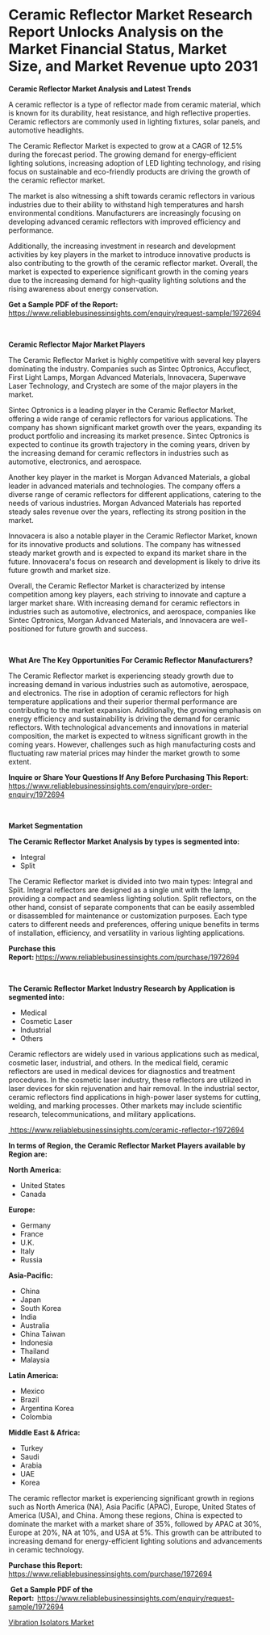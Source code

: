<p><h1>Ceramic Reflector Market Research Report Unlocks Analysis on the Market Financial Status, Market Size, and Market Revenue upto 2031</h1></p><p><strong>Ceramic Reflector Market Analysis and Latest Trends</strong></p>
<p><p>A ceramic reflector is a type of reflector made from ceramic material, which is known for its durability, heat resistance, and high reflective properties. Ceramic reflectors are commonly used in lighting fixtures, solar panels, and automotive headlights.</p><p>The Ceramic Reflector Market is expected to grow at a CAGR of 12.5% during the forecast period. The growing demand for energy-efficient lighting solutions, increasing adoption of LED lighting technology, and rising focus on sustainable and eco-friendly products are driving the growth of the ceramic reflector market.</p><p>The market is also witnessing a shift towards ceramic reflectors in various industries due to their ability to withstand high temperatures and harsh environmental conditions. Manufacturers are increasingly focusing on developing advanced ceramic reflectors with improved efficiency and performance.</p><p>Additionally, the increasing investment in research and development activities by key players in the market to introduce innovative products is also contributing to the growth of the ceramic reflector market. Overall, the market is expected to experience significant growth in the coming years due to the increasing demand for high-quality lighting solutions and the rising awareness about energy conservation.</p></p>
<p><strong>Get a Sample PDF of the Report:&nbsp;</strong> <a href="https://www.reliablebusinessinsights.com/enquiry/request-sample/1972694">https://www.reliablebusinessinsights.com/enquiry/request-sample/1972694</a></p>
<p>&nbsp;</p>
<p><strong>Ceramic Reflector Major Market Players</strong></p>
<p><p>The Ceramic Reflector Market is highly competitive with several key players dominating the industry. Companies such as Sintec Optronics, Accuflect, First Light Lamps, Morgan Advanced Materials, Innovacera, Superwave Laser Technology, and Crystech are some of the major players in the market.</p><p>Sintec Optronics is a leading player in the Ceramic Reflector Market, offering a wide range of ceramic reflectors for various applications. The company has shown significant market growth over the years, expanding its product portfolio and increasing its market presence. Sintec Optronics is expected to continue its growth trajectory in the coming years, driven by the increasing demand for ceramic reflectors in industries such as automotive, electronics, and aerospace.</p><p>Another key player in the market is Morgan Advanced Materials, a global leader in advanced materials and technologies. The company offers a diverse range of ceramic reflectors for different applications, catering to the needs of various industries. Morgan Advanced Materials has reported steady sales revenue over the years, reflecting its strong position in the market.</p><p>Innovacera is also a notable player in the Ceramic Reflector Market, known for its innovative products and solutions. The company has witnessed steady market growth and is expected to expand its market share in the future. Innovacera's focus on research and development is likely to drive its future growth and market size.</p><p>Overall, the Ceramic Reflector Market is characterized by intense competition among key players, each striving to innovate and capture a larger market share. With increasing demand for ceramic reflectors in industries such as automotive, electronics, and aerospace, companies like Sintec Optronics, Morgan Advanced Materials, and Innovacera are well-positioned for future growth and success.</p></p>
<p>&nbsp;</p>
<p><strong>What Are The Key Opportunities For Ceramic Reflector Manufacturers?</strong></p>
<p><p>The Ceramic Reflector market is experiencing steady growth due to increasing demand in various industries such as automotive, aerospace, and electronics. The rise in adoption of ceramic reflectors for high temperature applications and their superior thermal performance are contributing to the market expansion. Additionally, the growing emphasis on energy efficiency and sustainability is driving the demand for ceramic reflectors. With technological advancements and innovations in material composition, the market is expected to witness significant growth in the coming years. However, challenges such as high manufacturing costs and fluctuating raw material prices may hinder the market growth to some extent.</p></p>
<p><strong>Inquire or Share Your Questions If Any Before Purchasing This Report:</strong> <a href="https://www.reliablebusinessinsights.com/enquiry/pre-order-enquiry/1972694">https://www.reliablebusinessinsights.com/enquiry/pre-order-enquiry/1972694</a></p>
<p>&nbsp;</p>
<p><strong>Market Segmentation</strong></p>
<p><strong>The Ceramic Reflector Market Analysis by types is segmented into:</strong></p>
<p><ul><li>Integral</li><li>Split</li></ul></p>
<p><p>The Ceramic Reflector market is divided into two main types: Integral and Split. Integral reflectors are designed as a single unit with the lamp, providing a compact and seamless lighting solution. Split reflectors, on the other hand, consist of separate components that can be easily assembled or disassembled for maintenance or customization purposes. Each type caters to different needs and preferences, offering unique benefits in terms of installation, efficiency, and versatility in various lighting applications.</p></p>
<p><strong>Purchase this Report:&nbsp;</strong><a href="https://www.reliablebusinessinsights.com/purchase/1972694">https://www.reliablebusinessinsights.com/purchase/1972694</a></p>
<p>&nbsp;</p>
<p><strong>The Ceramic Reflector Market Industry Research by Application is segmented into:</strong></p>
<p><ul><li>Medical</li><li>Cosmetic Laser</li><li>Industrial</li><li>Others</li></ul></p>
<p><p>Ceramic reflectors are widely used in various applications such as medical, cosmetic laser, industrial, and others. In the medical field, ceramic reflectors are used in medical devices for diagnostics and treatment procedures. In the cosmetic laser industry, these reflectors are utilized in laser devices for skin rejuvenation and hair removal. In the industrial sector, ceramic reflectors find applications in high-power laser systems for cutting, welding, and marking processes. Other markets may include scientific research, telecommunications, and military applications.</p></p>
<p><a href="https://www.reliablebusinessinsights.com/ceramic-reflector-r1972694">&nbsp;https://www.reliablebusinessinsights.com/ceramic-reflector-r1972694</a></p>
<p><strong>In terms of Region, the Ceramic Reflector Market Players available by Region are:</strong></p>
<p>
    <p> <strong> North America: </strong>
        <ul>
            <li>United States</li>
            <li>Canada</li>
        </ul>
        </p> 
    <p> <strong> Europe: </strong>
        <ul>
            <li>Germany</li>
            <li>France</li>
            <li>U.K.</li>
            <li>Italy</li>
            <li>Russia</li>
        </ul>
        </p> 
    <p> <strong> Asia-Pacific: </strong>
        <ul>
            <li>China</li>
            <li>Japan</li>
            <li>South Korea</li>
            <li>India</li>
            <li>Australia</li>
            <li>China Taiwan</li>
            <li>Indonesia</li>
            <li>Thailand</li>
            <li>Malaysia</li>
        </ul>
        </p> 
    <p> <strong> Latin America: </strong>
        <ul>
            <li>Mexico</li>
            <li>Brazil</li>
            <li>Argentina Korea</li>
            <li>Colombia</li>
        </ul>
        </p> 
    <p> <strong> Middle East & Africa: </strong>
        <ul>
            <li>Turkey</li>
            <li>Saudi</li>
            <li>Arabia</li>
            <li>UAE</li>
            <li>Korea</li>
        </ul>
    </p>
    </p>
<p><p>The ceramic reflector market is experiencing significant growth in regions such as North America (NA), Asia Pacific (APAC), Europe, United States of America (USA), and China. Among these regions, China is expected to dominate the market with a market share of 35%, followed by APAC at 30%, Europe at 20%, NA at 10%, and USA at 5%. This growth can be attributed to increasing demand for energy-efficient lighting solutions and advancements in ceramic technology.</p></p>
<p><strong>Purchase this Report: </strong><a href="https://www.reliablebusinessinsights.com/purchase/1972694">https://www.reliablebusinessinsights.com/purchase/1972694</a></p>
<p>&nbsp;<strong>Get a Sample PDF of the Report:&nbsp;&nbsp;</strong><a href="https://www.reliablebusinessinsights.com/enquiry/request-sample/1972694">https://www.reliablebusinessinsights.com/enquiry/request-sample/1972694</a></p>
<p><strong></strong></p>
<p><p><a href="https://github.com/AndreanneHane2023/Market-Research-Report-List-1/blob/main/vibration-isolators-market.md">Vibration Isolators Market</a></p></p>